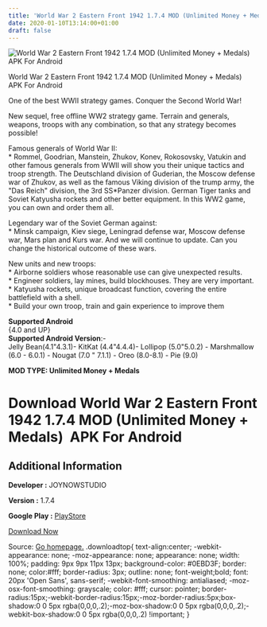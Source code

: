 ```yaml
---
title: 'World War 2 Eastern Front 1942 1.7.4 MOD (Unlimited Money + Medals)  APK For Android'
date: 2020-01-10T13:14:00+01:00
draft: false
---
```


![World War 2 Eastern Front 1942 1.7.4 MOD (Unlimited Money + Medals)  APK For Android](https://i2.wp.com/apkhome.net/wp-content/uploads/2020/01/World-War-2-Eastern-Front-1942-1.7.4-MOD-Unlimited-Money-Medals.png "World War 2 Eastern Front 1942 1.7.4 MOD (Unlimited Money + Medals)  APK For Android")

  

World War 2 Eastern Front 1942 1.7.4 MOD (Unlimited Money + Medals)  APK For Android

One of the best WWII strategy games. Conquer the Second World War!

New sequel, free offline WW2 strategy game. Terrain and generals, weapons, troops with any combination, so that any strategy becomes possible!

Famous generals of World War II:  
\* Rommel, Goodrian, Manstein, Zhukov, Konev, Rokosovsky, Vatukin and other famous generals from WWII will show you their unique tactics and troop strength. The Deutschland division of Guderian, the Moscow defense war of Zhukov, as well as the famous Viking division of the trump army, the "Das Reich" division, the 3rd SS\*Panzer division. German Tiger tanks and Soviet Katyusha rockets and other better equipment. In this WW2 game, you can own and order them all.

Legendary war of the Soviet German against:  
\* Minsk campaign, Kiev siege, Leningrad defense war, Moscow defense war, Mars plan and Kurs war. And we will continue to update. Can you change the historical outcome of these wars.

New units and new troops:  
\* Airborne soldiers whose reasonable use can give unexpected results.  
\* Engineer soldiers, lay mines, build blockhouses. They are very important.  
\* Katyusha rockets, unique broadcast function, covering the entire battlefield with a shell.  
\* Build your own troop, train and gain experience to improve them

**Supported Android**  
{4.0 and UP}  
**Supported Android Version**:-  
Jelly Bean(4.1"4.3.1)- KitKat (4.4"4.4.4)- Lollipop (5.0"5.0.2) - Marshmallow (6.0 - 6.0.1) - Nougat (7.0 " 7.1.1) - Oreo (8.0-8.1) - Pie (9.0)

**MOD TYPE: Unlimited Money + Medals**

Download World War 2 Eastern Front 1942 1.7.4 MOD (Unlimited Money + Medals)  APK For Android
==============================================================================================

Additional Information
----------------------

**Developer :** JOYNOWSTUDIO

**Version :** 1.7.4

**Google Play :** [PlayStore](https://play.google.com/store/apps/details?id=com.worldwar2.strategygames.ww2.sd)

  

[Download Now](https://store4app.co/post/world-war-2-eastern-front-1942-1-7-4-mod-unlimited-money-medals-apk-for-android_1578658081)

  
Source: [Go homepage.](https://store4app.co/post/world-war-2-eastern-front-1942-1-7-4-mod-unlimited-money-medals-apk-for-android_1578658081) .downloadtop{ text-align:center; -webkit-appearance: none; -moz-appearance: none; appearance: none; width: 100%; padding: 9px 9px 11px 13px; background-color: #0EBD3F; border: none; color:#fff; border-radius: 3px; outline: none; font-weight;bold; font: 20px 'Open Sans', sans-serif; -webkit-font-smoothing: antialiased; -moz-osx-font-smoothing: grayscale; color: #fff; cursor: pointer; border-radius:15px;-webkit-border-radius:15px;-moz-border-radius:5px;box-shadow:0 0 5px rgba(0,0,0,.2);-moz-box-shadow:0 0 5px rgba(0,0,0,.2);-webkit-box-shadow:0 0 5px rgba(0,0,0,.2) !important; }